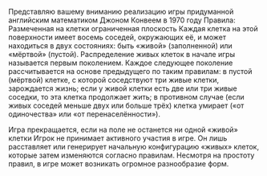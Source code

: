 Представляю вашему вниманию реализацию игры придуманной английским математиком Джоном Конвеем в 1970 году
Правила:
Размеченная на клетки ограниченная плоскость
Каждая клетка на этой поверхности имеет восемь соседей, окружающих её, и может находиться в двух состояниях: быть «живой» (заполненной) или «мёртвой» (пустой).
Распределение живых клеток в начале игры называется первым поколением. Каждое следующее поколение рассчитывается на основе предыдущего по таким правилам: 
    в пустой (мёртвой) клетке, с которой соседствуют три живые клетки, зарождается жизнь;
    если у живой клетки есть две или три живые соседки, то эта клетка продолжает жить; в противном случае (если живых соседей меньше двух или больше трёх) клетка умирает («от одиночества» или «от перенаселённости»).

Игра прекращается, если
    на поле не останется ни одной «живой» клетки
Игрок не принимает активного участия в игре. Он лишь расставляет или генерирует начальную конфигурацию «живых» клеток, которые затем изменяются согласно правилам. Несмотря на простоту правил, в игре может возникать огромное разнообразие форм. 
    
